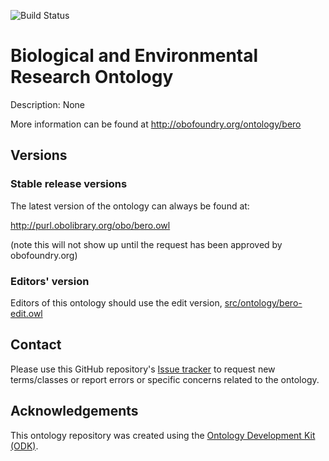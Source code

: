 
![Build Status](https://github.com/obophenotype/bero/workflows/CI/badge.svg)
# Biological and Environmental Research Ontology

Description: None

More information can be found at http://obofoundry.org/ontology/bero

## Versions

### Stable release versions

The latest version of the ontology can always be found at:

http://purl.obolibrary.org/obo/bero.owl

(note this will not show up until the request has been approved by obofoundry.org)

### Editors' version

Editors of this ontology should use the edit version, [src/ontology/bero-edit.owl](src/ontology/bero-edit.owl)

## Contact

Please use this GitHub repository's [Issue tracker](https://github.com/obophenotype/bero/issues) to request new terms/classes or report errors or specific concerns related to the ontology.

## Acknowledgements

This ontology repository was created using the [Ontology Development Kit (ODK)](https://github.com/INCATools/ontology-development-kit).